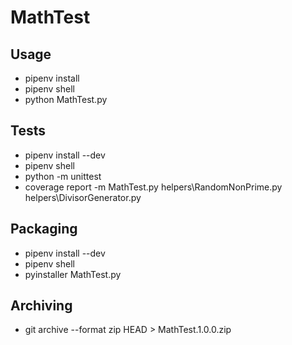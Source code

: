 <H1>MathTest</H1>

<H2>Usage</H2>
<ul>
    <li>pipenv install</li>
    <li>pipenv shell</li>
    <li>python MathTest.py</li>
</ul>

<H2>Tests</H2>
<ul>
    <li>pipenv install --dev</li>
    <li>pipenv shell</li>
    <li>python -m unittest</li>
    <li>coverage report -m MathTest.py helpers\RandomNonPrime.py helpers\DivisorGenerator.py</li>
</ul>

<H2>Packaging</H2>
<ul>
    <li>pipenv install --dev</li>
    <li>pipenv shell</li>
    <li>pyinstaller MathTest.py</li>
</ul>

<H2>Archiving</H2>
<ul>
    <li>git archive --format zip HEAD > MathTest.1.0.0.zip</li>
</ul>
